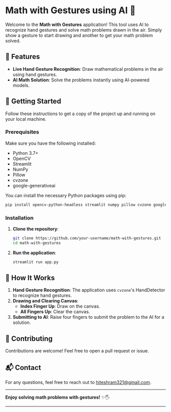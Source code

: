 # Math with Gestures using AI 🤖

Welcome to the **Math with Gestures** application! This tool uses AI to recognize hand gestures and solve math problems drawn in the air. Simply show a gesture to start drawing and another to get your math problem solved. 

## 🎉 Features

- **Live Hand Gesture Recognition**: Draw mathematical problems in the air using hand gestures.
- **AI Math Solution**: Solve the problems instantly using AI-powered models.

## 🚀 Getting Started

Follow these instructions to get a copy of the project up and running on your local machine.

### Prerequisites

Make sure you have the following installed:

- Python 3.7+
- OpenCV
- Streamlit
- NumPy
- Pillow
- cvzone
- google-generativeai

You can install the necessary Python packages using pip:

```sh
pip install opencv-python-headless streamlit numpy pillow cvzone google-generativeai
```

### Installation

1. **Clone the repository**:

    ```sh
    git clone https://github.com/your-username/math-with-gestures.git
    cd math-with-gestures
    ```

2. **Run the application**:

    ```sh
    streamlit run app.py
    ```

## 🧠 How It Works

1. **Hand Gesture Recognition**: The application uses `cvzone`'s HandDetector to recognize hand gestures.
2. **Drawing and Clearing Canvas**: 
   - **Index Finger Up**: Draw on the canvas.
   - **All Fingers Up**: Clear the canvas.
3. **Submitting to AI**: Raise four fingers to submit the problem to the AI for a solution.

## 🤝 Contributing

Contributions are welcome! Feel free to open a pull request or issue.


## 📬 Contact

For any questions, feel free to reach out to [hiteshram321@gmail.com](mailto:hiteshram321@gmail.com).

---

**Enjoy solving math problems with gestures!** ✨🖐️

---
